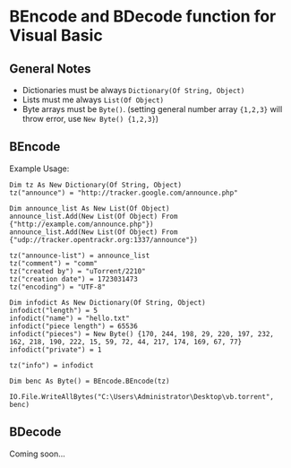 # BEncode and BDecode function for Visual Basic

## General Notes
- Dictionaries must be always `Dictionary(Of String, Object)`
- Lists must me always `List(Of Object)`
- Byte arrays must be `Byte()`. (setting general number array `{1,2,3}` will throw error, use `New Byte() {1,2,3}`)

## BEncode
Example Usage:
```
Dim tz As New Dictionary(Of String, Object)
tz("announce") = "http://tracker.google.com/announce.php"

Dim announce_list As New List(Of Object)
announce_list.Add(New List(Of Object) From {"http://example.com/announce.php"})
announce_list.Add(New List(Of Object) From {"udp://tracker.opentrackr.org:1337/announce"})

tz("announce-list") = announce_list
tz("comment") = "comm"
tz("created by") = "uTorrent/2210"
tz("creation date") = 1723031473
tz("encoding") = "UTF-8"

Dim infodict As New Dictionary(Of String, Object)
infodict("length") = 5
infodict("name") = "hello.txt"
infodict("piece length") = 65536
infodict("pieces") = New Byte() {170, 244, 198, 29, 220, 197, 232, 162, 218, 190, 222, 15, 59, 72, 44, 217, 174, 169, 67, 77}
infodict("private") = 1

tz("info") = infodict

Dim benc As Byte() = BEncode.BEncode(tz)

IO.File.WriteAllBytes("C:\Users\Administrator\Desktop\vb.torrent", benc)
```

## BDecode
Coming soon...
